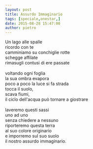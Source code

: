```yaml
---
layout: post
title: Assurdo Immaginario
tags: [speciale,onestar,]
date: 2015-08-28 15:47:00
author: pietro
---
```

Un lago alle spalle<br/>ricordo con te<br/>camminiamo su conchiglie rotte<br/>schegge affilate<br/>rimasugli contusi di ere passate<br/><br/>voltando ogni foglia<br/>la sua ombra evapora<br/>poco a poco la luce si fa strada<br/>tocca il suolo,<br/>scava fiumi,<br/>il ciclo dell'acqua può tornare a giostrare<br/><br/>laveremo questi sassi<br/>uno ad uno<br/>senza chiedere a nessuno<br/>riporteremo questa terra<br/>al suo colore originario<br/>e imporremo sul suo suolo<br/>il nostro assurdo immaginario.
